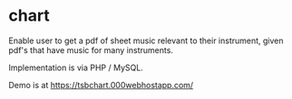 # chart
Enable user to get a pdf of sheet music relevant to their instrument, given pdf's that have music for many instruments.

Implementation is via PHP / MySQL.

Demo is at https://tsbchart.000webhostapp.com/
